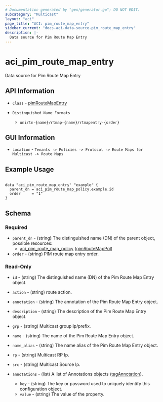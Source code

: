 ```yaml
---
# Documentation generated by "gen/generator.go"; DO NOT EDIT.
subcategory: "Multicast"
layout: "aci"
page_title: "ACI: pim_route_map_entry"
sidebar_current: "docs-aci-data-source-pim_route_map_entry"
description: |-
  Data source for Pim Route Map Entry
---
```


# aci_pim_route_map_entry #

Data source for Pim Route Map Entry

## API Information ##

* `Class` - [pimRouteMapEntry](https://pubhub.devnetcloud.com/media/model-doc-latest/docs/app/index.html#/objects/pimRouteMapEntry/overview)

* `Distinguished Name Formats`
  - `uni/tn-{name}/rtmap-{name}/rtmapentry-{order}`

## GUI Information ##

* `Location` - `Tenants -> Policies -> Protocol -> Route Maps for Multicast -> Route Maps`

## Example Usage ##

```hcl

data "aci_pim_route_map_entry" "example" {
  parent_dn = aci_pim_route_map_policy.example.id
  order     = "1"
}

```

## Schema

### Required

* `parent_dn` - (string) The distinguished name (DN) of the parent object, possible resources:
  - [aci_pim_route_map_policy](https://registry.terraform.io/providers/CiscoDevNet/aci/latest/docs/resources/pim_route_map_policy) ([pimRouteMapPol](https://pubhub.devnetcloud.com/media/model-doc-latest/docs/app/index.html#/objects/pimRouteMapPol/overview))
* `order` - (string) PIM route map entry order.

### Read-Only

* `id` - (string) The distinguished name (DN) of the Pim Route Map Entry object.
* `action` - (string) route action.
* `annotation` - (string) The annotation of the Pim Route Map Entry object.
* `description` - (string) The description of the Pim Route Map Entry object.
* `grp` - (string) Multicast group ip/prefix.
* `name` - (string) The name of the Pim Route Map Entry object.
* `name_alias` - (string) The name alias of the Pim Route Map Entry object.
* `rp` - (string) Multicast RP Ip.
* `src` - (string) Multicast Source Ip.

* `annotations` - (list) A list of Annotations objects ([tagAnnotation](https://pubhub.devnetcloud.com/media/model-doc-latest/docs/app/index.html#/objects/tagAnnotation/overview)).
  * `key` - (string) The key or password used to uniquely identify this configuration object.
  * `value` - (string) The value of the property.